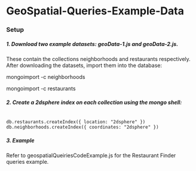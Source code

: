 # GeoSpatial-Queries-Example-Data

### Setup

##### 1. Download two example datasets: geoData-1.js and geoData-2.js. 

These contain the collections neighborhoods and restaurants respectively. After downloading the datasets, import them into the database:

mongoimport <path to geoData-1.js> -c neighborhoods

mongoimport <path to geoData-2.js> -c restaurants


##### 2. Create a 2dsphere index on each collection using the mongo shell:


<code>
db.restaurants.createIndex({ location: "2dsphere" })
db.neighborhoods.createIndex({ coordinates: "2dsphere" })
</code>

##### 3. Example

Refer to geospatialQueiriesCodeExample.js for the Restaurant Finder queries example.








